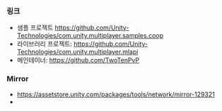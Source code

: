 ### 링크 
* 샘플 프로젝트 https://github.com/Unity-Technologies/com.unity.multiplayer.samples.coop
* 라이브러리 프로젝트: https://github.com/Unity-Technologies/com.unity.multiplayer.mlapi
* 메인테이너: https://github.com/TwoTenPvP



### Mirror
* https://assetstore.unity.com/packages/tools/network/mirror-129321
* 
